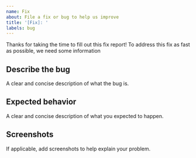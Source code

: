 ```yaml
---
name: Fix
about: File a fix or bug to help us improve
title: '[Fix]: '
labels: bug
---
```


Thanks for taking the time to fill out this fix report! To address this fix as fast as possible, we need some information

## Describe the bug

A clear and concise description of what the bug is.

## Expected behavior

A clear and concise description of what you expected to happen.

## Screenshots

If applicable, add screenshots to help explain your problem.
